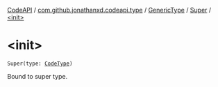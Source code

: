 [CodeAPI](../../../index.md) / [com.github.jonathanxd.codeapi.type](../../index.md) / [GenericType](../index.md) / [Super](index.md) / [&lt;init&gt;](.)

# &lt;init&gt;

`Super(type: `[`CodeType`](../../-code-type/index.md)`)`

Bound to super type.

